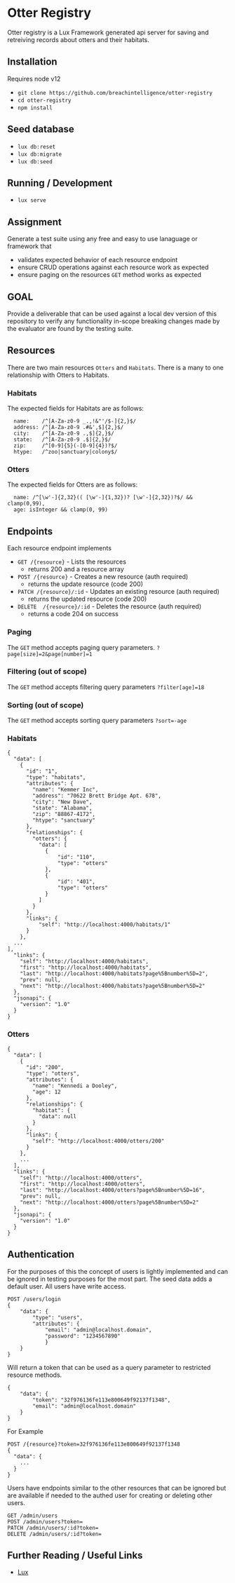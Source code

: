 # Otter Registry

Otter registry is a Lux Framework generated api server for saving and retreiving records about otters and their habitats.

## Installation

Requires node v12

*   `git clone https://github.com/breachintelligence/otter-registry`
*   `cd otter-registry`
*   `npm install`

## Seed database

* `lux db:reset`
* `lux db:migrate`
* `lux db:seed`

## Running / Development

*   `lux serve`


## Assignment

Generate a test suite using any free and easy to use lanaguage or framework that 

* validates expected behavior of each resource endpoint
* ensure CRUD operations against each resource work as expected
* ensure paging on the resources `GET` method works as expected

## GOAL

Provide a deliverable that can be used against a local dev version of this repository to verify any functionality in-scope breaking changes made by the evaluator are found by the testing suite.

## Resources
There are two main resources `Otters` and `Habitats`. There is a many to one relationship with Otters to Habitats.

### Habitats

The expected fields for Habitats are as follows:
```
  name:    /^[A-Za-z0-9 _.,!&"'/$-]{2,}$/
  address: /^[A-Za-z0-9 .#&',$]{2,}$/
  city:    /^[A-Za-z0-9 .,$]{2,}$/
  state:   /^[A-Za-z0-9 .$]{2,}$/
  zip:     /^[0-9]{5}(-[0-9]{4})?$/
  htype:   /^zoo|sanctuary|colony$/
```
### Otters

The expected fields for Otters are as follows:
```
  name: /^[\w'-]{2,32}(( [\w'-]{1,32})? [\w'-]{2,32})?$/ && clamp(0,99),
  age: isInteger && clamp(0, 99)
```

## Endpoints
Each resource endpoint implements

* `GET /{resource}` - Lists the resources
  * returns 200 and a resource array
* `POST /{resource}` - Creates a new resource (auth required)
  * returns the update resource (code 200)
* `PATCH /{resource}/:id` - Updates an existing resource  (auth required)
  * returns the updated resource (code 200)
* `DELETE  /{resource}/:id` - Deletes the resource (auth required)
  * returns a code 204 on success

### Paging 
The `GET` method accepts paging query parameters.
`?page[size]=2&page[number]=1`

### Filtering (out of scope)
The `GET` method accepts filtering query parameters
`?filter[age]=18`

### Sorting (out of scope)
The `GET` method accepts sorting query parameters
`?sort=-age`

### Habitats

```
{
  "data": [
    {
      "id": "1",
      "type": "habitats",
      "attributes": {
        "name": "Kemmer Inc",
        "address": "70622 Brett Bridge Apt. 678",
        "city": "New Dave",
        "state": "Alabama",
        "zip": "88867-4172",
        "htype": "sanctuary"
      },
      "relationships": {
        "otters": {
          "data": [
            {
                "id": "110",
                "type": "otters"
            },
            {
                "id": "401",
                "type": "otters"
            }
          ]
        }
      },
      "links": {
          "self": "http://localhost:4000/habitats/1"
      }
    },
  ...
],
  "links": {
    "self": "http://localhost:4000/habitats",
    "first": "http://localhost:4000/habitats",
    "last": "http://localhost:4000/habitats?page%5Bnumber%5D=2",
    "prev": null,
    "next": "http://localhost:4000/habitats?page%5Bnumber%5D=2"
  },
  "jsonapi": {
    "version": "1.0"
  }
}
```


### Otters

```
{
  "data": [
    {
      "id": "200",
      "type": "otters",
      "attributes": {
        "name": "Kennedi a Dooley",
        "age": 12
      },
      "relationships": {
        "habitat": {
          "data": null
        }
      },
      "links": {
        "self": "http://localhost:4000/otters/200"
      }
    },
    ...
  ],
  "links": {
    "self": "http://localhost:4000/otters",
    "first": "http://localhost:4000/otters",
    "last": "http://localhost:4000/otters?page%5Bnumber%5D=16",
    "prev": null,
    "next": "http://localhost:4000/otters?page%5Bnumber%5D=2"
  },
  "jsonapi": {
    "version": "1.0"
  }
}

```

## Authentication
For the purposes of this the concept of users is lightly implemented and can be ignored in testing purposes for the most part. The seed data adds a default user. All users have write access.

```
POST /users/login
{
    "data": {
        "type": "users",
        "attributes": {
            "email": "admin@localhost.domain",
            "password": "1234567890"
            }
    }
}
```

Will return a token that can be used as a query parameter to restricted resource methods.
```
{
    "data": {
        "token": "32f976136fe113e800649f92137f1348",
        "email": "admin@localhost.domain"
    }
}

```
For Example
```
POST /{resource}?token=32f976136fe113e800649f92137f1348
{
  "data": {
    ...
  }
}
```

Users have endpoints similar to the other resources that can be ignored but are available if needed to the authed user for creating or deleting other users.
```
GET /admin/users
POST /admin/users?token=
PATCH /admin/users/:id?token=
DELETE /admin/users/:id?token=
```



## Further Reading / Useful Links
*   [Lux](https://github.com/postlight/lux/)
